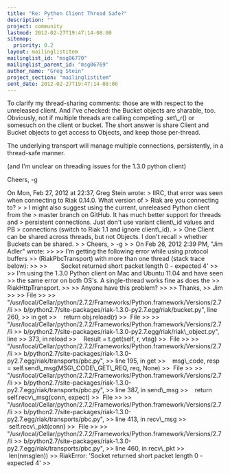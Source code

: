 ```yaml
---
title: "Re: Python Client Thread Safe?"
description: ""
project: community
lastmod: 2012-02-27T19:47:14-08:00
sitemap:
  priority: 0.2
layout: mailinglistitem
mailinglist_id: "msg06770"
mailinglist_parent_id: "msg06769"
author_name: "Greg Stein"
project_section: "mailinglistitem"
sent_date: 2012-02-27T19:47:14-08:00
---
```



To clarify my thread-sharing comments: those are with respect to the
unreleased client. And I've checked: the Bucket objects are sharable,
too. Obviously, not if multiple threads are calling competing .set\\_r()
or somesuch on the client or bucket. The short answer is share Client
and Bucket objects to get access to Objects, and keep those
per-thread.

The underlying transport will manage multiple connections,
persistently, in a thread-safe manner.

(and I'm unclear on threading issues for the 1.3.0 python client)

Cheers,
-g

On Mon, Feb 27, 2012 at 22:37, Greg Stein  wrote:
&gt; IIRC, that error was seen when connecting to Riak 0.14.0. What version of
&gt; Riak are you connecting to?
&gt;
&gt; I might also suggest using the current, unreleased Python client from the
&gt; master branch on GitHub. It has much better support for threads and
&gt; persistent connections. Just don't use variant client\\_id values and PB
&gt; connections (switch to Riak 1.1 and ignore client\\_id).
&gt;
&gt; One Client can be shared across threads, but not Objects. I don't recall
&gt; whether Buckets can be shared.
&gt;
&gt; Cheers,
&gt; -g
&gt;
&gt; On Feb 26, 2012 2:39 PM, "Jim Adler"  wrote:
&gt;&gt;
&gt;&gt; I'm getting the following error while using protocol buffers
&gt;&gt; (RiakPbcTransport) with more than one thread (stack trace below):
&gt;&gt;
&gt;&gt;        Socket returned short packet length 0 - expected 4'
&gt;&gt;
&gt;&gt; I'm using the 1.3.0 Python client on Mac and Ubuntu 11.04 and have seen
&gt;&gt; the same error on both OS's. A single-thread works fine as does the
&gt;&gt; RiakHttpTransport.
&gt;&gt;
&gt;&gt; Anyone have this problem?
&gt;&gt;
&gt;&gt; Thanks,
&gt;&gt; Jim
&gt;&gt;
&gt;&gt; File
&gt;&gt;
&gt;&gt; "/usr/local/Cellar/python/2.7.2/Frameworks/Python.framework/Versions/2.7/li
&gt;&gt; b/python2.7/site-packages/riak-1.3.0-py2.7.egg/riak/bucket.py", line 260,
&gt;&gt; in get
&gt;&gt;    return obj.reload(r)
&gt;&gt;  File
&gt;&gt;
&gt;&gt; "/usr/local/Cellar/python/2.7.2/Frameworks/Python.framework/Versions/2.7/li
&gt;&gt; b/python2.7/site-packages/riak-1.3.0-py2.7.egg/riak/riak\\_object.py", line
&gt;&gt; 373, in reload
&gt;&gt;    Result = t.get(self, r, vtag)
&gt;&gt;  File
&gt;&gt;
&gt;&gt; "/usr/local/Cellar/python/2.7.2/Frameworks/Python.framework/Versions/2.7/li
&gt;&gt; b/python2.7/site-packages/riak-1.3.0-py2.7.egg/riak/transports/pbc.py",
&gt;&gt; line 195, in get
&gt;&gt;    msg\\_code, resp = self.send\\_msg(MSG\\_CODE\\_GET\\_REQ, req, None)
&gt;&gt;  File
&gt;&gt;
&gt;&gt; "/usr/local/Cellar/python/2.7.2/Frameworks/Python.framework/Versions/2.7/li
&gt;&gt; b/python2.7/site-packages/riak-1.3.0-py2.7.egg/riak/transports/pbc.py",
&gt;&gt; line 387, in send\\_msg
&gt;&gt;    return self.recv\\_msg(conn, expect)
&gt;&gt;  File
&gt;&gt;
&gt;&gt; "/usr/local/Cellar/python/2.7.2/Frameworks/Python.framework/Versions/2.7/li
&gt;&gt; b/python2.7/site-packages/riak-1.3.0-py2.7.egg/riak/transports/pbc.py",
&gt;&gt; line 413, in recv\\_msg
&gt;&gt;    self.recv\\_pkt(conn)
&gt;&gt;  File
&gt;&gt;
&gt;&gt; "/usr/local/Cellar/python/2.7.2/Frameworks/Python.framework/Versions/2.7/li
&gt;&gt; b/python2.7/site-packages/riak-1.3.0-py2.7.egg/riak/transports/pbc.py",
&gt;&gt; line 460, in recv\\_pkt
&gt;&gt;    len(nmsglen))
&gt;&gt; RiakError: 'Socket returned short packet length 0 - expected 4'
&gt;&gt;

